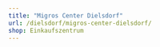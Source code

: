 ```yaml
---
title: "Migros Center Dielsdorf"
url: /dielsdorf/migros-center-dielsdorf/
shop: Einkaufszentrum
---
```

